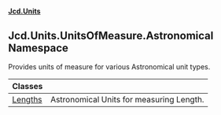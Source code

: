 #### [Jcd.Units](index.md 'index')

## Jcd.Units.UnitsOfMeasure.Astronomical Namespace

Provides units of measure for various Astronomical unit types.

| Classes | |
| :--- | :--- |
| [Lengths](Jcd.Units.UnitsOfMeasure.Astronomical.Lengths.md 'Jcd.Units.UnitsOfMeasure.Astronomical.Lengths') | Astronomical Units for measuring Length. |
